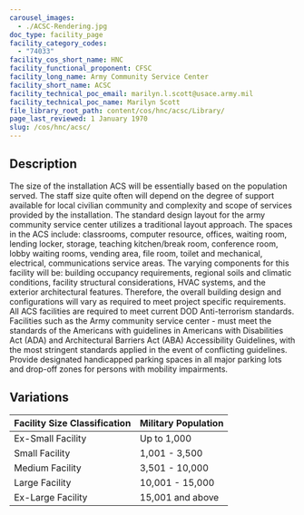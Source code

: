 ```yaml
---
carousel_images:
  - ./ACSC-Rendering.jpg
doc_type: facility_page
facility_category_codes:
  - "74033"
facility_cos_short_name: HNC
facility_functional_proponent: CFSC
facility_long_name: Army Community Service Center
facility_short_name: ACSC
facility_technical_poc_email: marilyn.l.scott@usace.army.mil
facility_technical_poc_name: Marilyn Scott
file_library_root_path: content/cos/hnc/acsc/Library/
page_last_reviewed: 1 January 1970
slug: /cos/hnc/acsc/
---
```


## Description

The size of the installation ACS will be essentially based on the population served. The staff size quite often will depend on the degree of support available for local civilian community and complexity and scope of services provided by the installation. The standard design layout for the army community service center utilizes a traditional layout approach. The spaces in the ACS include: classrooms, computer resource, offices, waiting room, lending locker, storage, teaching kitchen/break room, conference room, lobby waiting rooms, vending area, file room, toilet and mechanical, electrical, communications service areas. The varying components for this facility will be: building occupancy requirements, regional soils and climatic conditions, facility structural considerations, HVAC systems, and the exterior architectural features. Therefore, the overall building design and configurations will vary as required to meet project specific requirements. All ACS facilities are required to meet current DOD Anti-terrorism standards. Facilities such as the Army community service center - must meet the standards of the Americans with guidelines in Americans with Disabilities Act (ADA) and Architectural Barriers Act (ABA) Accessibility Guidelines, with the most stringent standards applied in the event of conflicting guidelines. Provide designated handicapped parking spaces in all major parking lots and drop-off zones for persons with mobility impairments.

## Variations

| Facility Size Classification | Military Population |
| ---------------------------- | ------------------- |
| Ex-Small​ Facility           | Up to 1,000         |
| Small​ Facility              | ​1,001 - 3,500      |
| Medium​ Facility             | 3,501 - 10,000      |
| Large​ Facility              | ​10,001 - 15,000    |
| Ex-Large​ Facility           | ​15,001 and above   |

